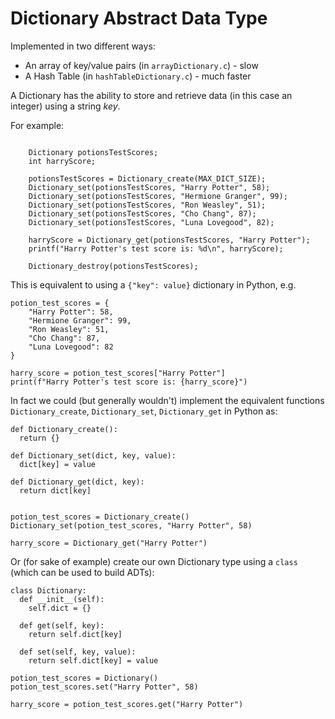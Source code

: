 # Dictionary Abstract Data Type

Implemented in two different ways:
- An array of key/value pairs (in `arrayDictionary.c`) - slow
- A Hash Table (in `hashTableDictionary.c`) - much faster

A Dictionary has the ability to store and retrieve data (in this case an integer) using a string _key_.

For example:

```

    Dictionary potionsTestScores;
    int harryScore;

    potionsTestScores = Dictionary_create(MAX_DICT_SIZE);
    Dictionary_set(potionsTestScores, "Harry Potter", 58);
    Dictionary_set(potionsTestScores, "Hermione Granger", 99);
    Dictionary_set(potionsTestScores, "Ron Weasley", 51);
    Dictionary_set(potionsTestScores, "Cho Chang", 87);
    Dictionary_set(potionsTestScores, "Luna Lovegood", 82);

    harryScore = Dictionary_get(potionsTestScores, "Harry Potter");
    printf("Harry Potter's test score is: %d\n", harryScore);

    Dictionary_destroy(potionsTestScores);
```

This is equivalent to using a `{"key": value}` dictionary in Python, e.g.

```
potion_test_scores = {
    "Harry Potter": 58,
    "Hermione Granger": 99,
    "Ron Weasley": 51,
    "Cho Chang": 87,
    "Luna Lovegood": 82
}

harry_score = potion_test_scores["Harry Potter"]
print(f"Harry Potter's test score is: {harry_score}")
```

In fact we could (but generally wouldn't) implement the equivalent functions `Dictionary_create`, `Dictionary_set`, `Dictionary_get` in Python as:

```
def Dictionary_create():
  return {}

def Dictionary_set(dict, key, value):
  dict[key] = value

def Dictionary_get(dict, key):
  return dict[key]


potion_test_scores = Dictionary_create()
Dictionary_set(potion_test_scores, "Harry Potter", 58)

harry_score = Dictionary_get("Harry Potter")

```

Or (for sake of example) create our own Dictionary type using a `class` (which can be used to build ADTs):

```
class Dictionary:
  def __init__(self):
    self.dict = {}

  def get(self, key):
    return self.dict[key]

  def set(self, key, value):
    return self.dict[key] = value

potion_test_scores = Dictionary()
potion_test_scores.set("Harry Potter", 58)

harry_score = potion_test_scores.get("Harry Potter")
```
